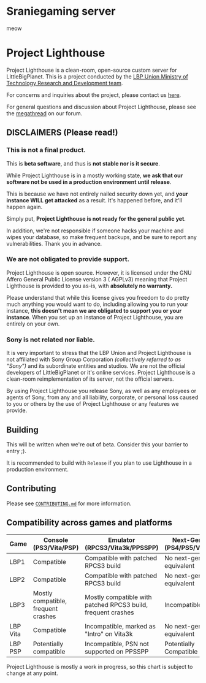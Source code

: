 # Sraniegaming server

meow

# Project Lighthouse

Project Lighthouse is a clean-room, open-source custom server for LittleBigPlanet. This is a project conducted by
the [LBP Union Ministry of Technology Research and Development team](https://www.lbpunion.com/technology).

For concerns and inquiries about the project, please contact us [here](https://www.lbpunion.com/contact).

For general questions and discussion about Project Lighthouse, please see
the [megathread](https://www.lbpunion.com/forum/union-hall/project-lighthouse-littlebigplanet-private-servers-megathread)
on our forum.

## DISCLAIMERS (Please read!)

### This is not a final product.
This is **beta software**, and thus is **not stable nor is it secure**.

While Project Lighthouse is in a mostly working state, **we ask that our software not be used in a production
environment until release**.

This is because we have not entirely nailed security down yet, and **your instance WILL get attacked** as a result. It's
happened before, and it'll happen again.

Simply put, **Project Lighthouse is not ready for the general public yet**.

In addition, we're not responsible if someone hacks your machine and wipes your database, so make frequent backups, and
be sure to report any vulnerabilities. Thank you in advance.

### We are not obligated to provide support.

Project Lighthouse is open source. However, it is licensed under the GNU Affero General Public License version 3 (
AGPLv3)
meaning that Project Lighthouse is provided to you as-is, with **absolutely no warranty.**

Please understand that while this license gives you freedom to do pretty much anything you would want to do, including
allowing you to run your instance,
**this doesn't mean we are obligated to support you or your instance**. When you set up an instance of Project
Lighthouse, you are entirely on your own.

### Sony is not related nor liable.

[//]: # (Referenced from https://www.lbpunion.com/post/project-lighthouse-littlebigplanet-private-servers)

It is very important to stress that the LBP Union and Project Lighthouse is not affiliated with Sony Group
Corporation *(collectively referred to as “Sony”)* and its subordinate entities and studios. We are not the official
developers of LittleBigPlanet or it's online services. Project Lighthouse is a clean-room reimplementation of its
server, not the official servers.

By using Project Lighthouse you release Sony, as well as any employees or agents of Sony, from any and all liability,
corporate, or personal loss caused to you or others by the use of Project Lighthouse or any features we provide.

## Building

This will be written when we're out of beta. Consider this your barrier to entry ;).

It is recommended to build with `Release` if you plan to use Lighthouse in a production environment.

## Contributing

Please see [`CONTRIBUTING.md`](https://github.com/LBPUnion/ProjectLighthouse/blob/main/CONTRIBUTING.md) for more
information.

## Compatibility across games and platforms

| Game     | Console (PS3/Vita/PSP)              | Emulator (RPCS3/Vita3k/PPSSPP)                               | Next-Gen (PS4/PS5/Vita) |
|----------|-------------------------------------|--------------------------------------------------------------|-------------------------|
| LBP1     | Compatible                          | Compatible with patched RPCS3 build                          | No next-gen equivalent  |
| LBP2     | Compatible                          | Compatible with patched RPCS3 build                          | No next-gen equivalent  |
| LBP3     | Mostly compatible, frequent crashes | Mostly compatible with patched RPCS3 build, frequent crashes | Incompatible            |
| LBP Vita | Compatible                          | Incompatible, marked as "Intro" on Vita3k                    | No next-gen equivalent  |
| LBP PSP  | Potentially compatible              | Incompatible, PSN not supported on PPSSPP                    | Potentially Compatible  |

Project Lighthouse is mostly a work in progress, so this chart is subject to change at any point.
